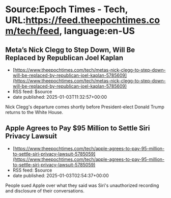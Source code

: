 # Source:Epoch Times - Tech, URL:https://feed.theepochtimes.com/tech/feed, language:en-US

## Meta’s Nick Clegg to Step Down, Will Be Replaced by Republican Joel Kaplan
 - [https://www.theepochtimes.com/tech/metas-nick-clegg-to-step-down-will-be-replaced-by-republican-joel-kaplan-5785609](https://www.theepochtimes.com/tech/metas-nick-clegg-to-step-down-will-be-replaced-by-republican-joel-kaplan-5785609)
 - RSS feed: $source
 - date published: 2025-01-03T11:32:57+00:00

Nick Clegg's departure comes shortly before President-elect Donald Trump returns to the White House.

## Apple Agrees to Pay $95 Million to Settle Siri Privacy Lawsuit
 - [https://www.theepochtimes.com/tech/apple-agrees-to-pay-95-million-to-settle-siri-privacy-lawsuit-5785059](https://www.theepochtimes.com/tech/apple-agrees-to-pay-95-million-to-settle-siri-privacy-lawsuit-5785059)
 - RSS feed: $source
 - date published: 2025-01-03T02:54:37+00:00

People sued Apple over what they said was Siri's unauthorized recording and disclosure of their conversations.

